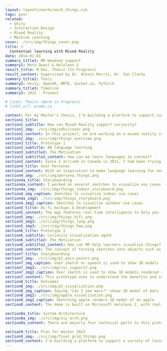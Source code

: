```yaml
---
layout: layouts/works/work_things.njk
tags: post
related:
  - Unity
  - Interaction Design
  - Mixed Reality
  - Machine Learning
cover: ./src/img/things_cover.png
title: >
  Contextual learning with Mixed Reality
date: 2014-01-01
summary_title1: MR Headset support
summary1: Meta Quest & Hololens 2
result_title: M.Des. Thesis (In Progress)
result_content: Supervised by Dr. Alexis Morris, Dr. Ian Clarke
summary_title2: Tools
summary2: Unity, OpenXR, MRTK, Socket.io, PyTorch
summary_title3: Timeline
summary3: 2022 - Present

# link1: Thesis (Work in Progress)
# link1_url: ocadu.ca

context: For my Master's thesis, I'm building a platform to support curiosity with Mixed Reality. Learners would be able to learn math concepts such as the volume of a cylinder when looking at a cup to biology concepts on how plant cells look like when near a plant.
section1_title:
section1_subtitle: How can Mixed Reality support curiosity?
section1_img: ./src/img/sdkx/cover.png
section2_content: In this project, we are working on a mixed reality system to support educational content. I present an approach to map multiple context sources from the real world for multi-modal learning with the learning agents using APIs (deep learning models) to support curiosity and improve knowledge recall among learners. The prototypes allow users to learn languages, science, history, general knowledge and mathematics concepts through the objects around them and the environment.
section2_img: ./src/img/things_overview.png
section3_title: Prototype 1
section3_subtitle: AR language learning
section3_subtitle2: The Motivation
section3_subtitle2_content: How can we learn languages in context?
section3_content: Since I arrived in Canada in 2021, I had been trying to learn French through different techniques. After a bit of research, I learned that immersion can significantly accelerate the learning process and I was motivated to build an app for smartglasses that could make learning languages fun and highly efficient for me and all the other language learners.
section4_title: User Personas
section4_content: With an inspiration to make language learning fun and efficient for certain concepts I started researching user personas for language learners. I wanted to target language learners who had started learning recently; beginners since the advanced concepts needed a deeper understanding of different languages for me and learn instructional design for teaching languages. Advanced learners can be a target for future work and further iterations of this concept.
section4_img: ./src/img/persona_things.png
section4a_title: Storyboarding
section4a_content: I worked on several sketches to visualize use cases and understand interactions that could help smart glasses users learn vocabulary or grammar.
section4a_img: ./src/img/things_indoor_storyboard.png
section4_img_caption: Sketches to visualize indoor use cases
section4a_img2: ./src/img/things_storyboard.png
section4_img2_caption: Sketches to visualize outdoor use cases
section5_title: Hi-fi mockups & Development
section5_content: The app features real-time intelligence to help you learn languages in an immersive context. When users wearing smart glasses look at any object around them, they see what’s that object called in the target language on the HUD(heads-up display) screen. It supports about 100 languages and allows the users can switch between languages by tapping on the capacitive touch panel on the glasses. The smart glasses display the translation of the object’s name and speak out the pronunciation as well.
section5_img: ./src/img/things_hifi.png
section5_img2: ./src/img/things_lang.png
section5_img3: ./src/img/things_how.png
section6_title: Prototype 2
section6_subtitle: Curiosity visualization agent
section6_subtitle2: The Motivation
section6_subtitle2_content: How can MR help learners visualize things?
section6_content: The concept of turning sketches into objects such as a chair, car, etc. is interesting and can be extended to drawing objects which don’t exist like purple apples or magical worlds of mushrooms with abstract gradients as the background. The interaction techniques for this expression in 3D spaces could be through 2D sketches and could provide learners with a natural way to imagine and create 3D spaces/objects. This technique could support curiosity by not limiting the learner’s imagination to the paper.
section7_title: Storyboarding
section7_img: ./src/img/p2_pain_points.png
section7_img_caption: User sketch or speech is used to show 3D models from database
section7_img2: ./src/img/viz_support2.png
section7_img2_caption: User sketch is used to show 3D models rendered real-time
section7_content: This prototype aims to understand the benefits and scope of a Mixed Reality visualization support system. To map out the use case of recognizing user intents such as drawings or speech and augmenting them in the MR space, I drew some use case sketches to visualize this tool.
section8_title: Outcomes
section8_img: ./src/img/p2_visualization.png
section8_img_caption: Saying "Can I see mars?" shows 3D model of mars
section8_img2: ./src/img/apple_visualization.png
section8_img2_caption: Sketching apple renders 3D model of an apple
section8_content: The demo is built on Microsoft Hololens 2, with real-time object detection from the sketch using a custom-trained model. The model is trained on the Google Quickdraw dataset and works with around 350 common objects (chairs, cars, apples, etc.). The 3D models are fetched from the SketchFab API. This allows for real-time searching for models such as an “apple”, filtering and finding a suitable model that is supported by Hololens 2, downloading it, and then rendering it in front of the user. The user can then use their hands to interact with these objects to either scale, rotate or move them in the space.

section8a_title: System Architecture
section8a_img: ./src/img/viz_arch.png
section8a_content: There are majorly four technical parts to this prototype, first, getting the paper crop from the camera stream, then, detecting the user-drawn object on the paper, using SketchFab to display the model, and finally adding the hand interaction abilities (rotate, scale and move) for the 3D model.

section9_title: Plan for Winter 2023
section9_img: ./src/img/final_grid_things.png
section9_content: I'm building a platform to support a variety of lessons where educators can add learning content such as Math lessons for the Surface area and volume, Biology lessons for plant cells, History lessons to learn about inventions etc. This creation tool will allow educators to create MR lessons easily from the web.
---
```

